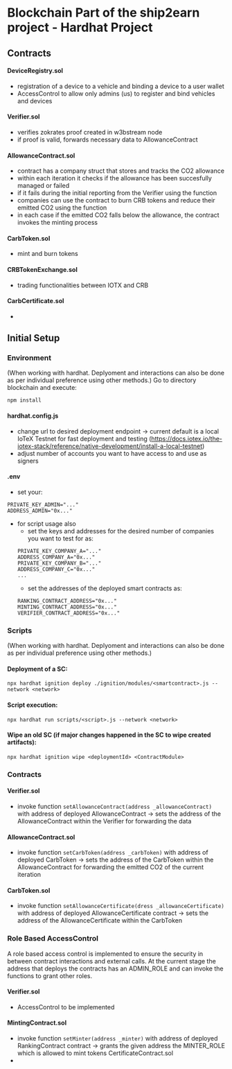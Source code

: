 # Blockchain Part of the ship2earn project - Hardhat Project

## Contracts
#### DeviceRegistry.sol
- registration of a device to a vehicle and binding a device to a user wallet
- AccessControl to allow only admins (us) to register and bind vehicles and devices
#### Verifier.sol
- verifies zokrates proof created in w3bstream node
- if proof is valid, forwards necessary data to AllowanceContract
#### AllowanceContract.sol
- contract has a company struct that stores and tracks the CO2 allowance
- within each iteration it checks if the allowance has been succesfully managed or failed
- if it fails during the initial reporting from the Verifier using the function <emissionReport>
- companies can use the contract to burn CRB tokens and reduce their emitted CO2 using the function <burnTokens>
- in each case if the emitted CO2 falls below the allowance, the contract invokes the minting process
#### CarbToken.sol
- mint and burn tokens
#### CRBTokenExchange.sol
- trading functionalities between IOTX and CRB
#### CarbCertificate.sol
- 

## Initial Setup 
### Environment
(When working with hardhat. Deplyoment and interactions can also be done as per individual preference using other methods.)
Go to directory blockchain and execute:
```
npm install
```
#### hardhat.config.js
- change url to desired deployment endpoint -> current default is a local IoTeX Testnet for fast deployment and testing (https://docs.iotex.io/the-iotex-stack/reference/native-development/install-a-local-testnet)
- adjust number of accounts you want to have access to and use as signers
#### .env
- set your: 
```
PRIVATE_KEY_ADMIN="..."
ADDRESS_ADMIN="0x..."
```
- for script usage also 
    - set the keys and addresses for the desired number of companies you want to test for as:
    ```
    PRIVATE_KEY_COMPANY_A="..."
    ADDRESS_COMPANY_A="0x..."
    PRIVATE_KEY_COMPANY_B="..."
    ADDRESS_COMPANY_C="0x..."
    ...
    ```
    - set the addresses of the deployed smart contracts as:
    ```
    RANKING_CONTRACT_ADDRESS="0x..."
    MINTING_CONTRACT_ADDRESS="0x..."
    VERIFIER_CONTRACT_ADDRESS="0x..."
    ```

### Scripts 
(When working with hardhat. Deplyoment and interactions can also be done as per individual preference using other methods.)

#### Deployment of a SC:
```
npx hardhat ignition deploy ./ignition/modules/<smartcontract>.js --network <network>
```
#### Script execution:
```
npx hardhat run scripts/<script>.js --network <network>
```
#### Wipe an old SC (if major changes happened in the SC to wipe created artifacts):
```
npx hardhat ignition wipe <deploymentId> <ContractModule>
```

### Contracts
#### Verifier.sol
- invoke function ```setAllowanceContract(address _allowanceContract)``` with address of deployed AllowanceContract
-> sets the address of the AllowanceContract within the Verifier for forwarding the data
#### AllowanceContract.sol
- invoke function ```setCarbToken(address _carbToken)``` with address of deployed CarbToken
-> sets the address of the CarbToken within the AllowanceContract for forwarding the emitted CO2 of the current iteration
#### CarbToken.sol
- invoke function ```setAllowanceCertificate(dress _allowanceCertificate)``` with address of deployed AllowanceCertificate contract
-> sets the address of the AllowanceCertificate within the CarbToken

### Role Based AccessControl
A role based access control is implemented to ensure the security in between contract interactions and external calls. 
At the current stage the address that deploys the contracts has an ADMIN_ROLE and can invoke the functions to grant other roles.
#### Verifier.sol
- AccessControl to be implemented
#### MintingContract.sol
- invoke function ```setMinter(address _minter)``` with address of deployed RankingContract contract
-> grants the given address the MINTER_ROLE which is allowed to mint tokens
CertificateContract.sol
- 

